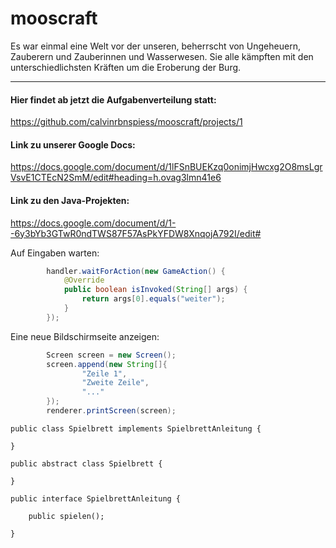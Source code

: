 # mooscraft
Es war einmal eine Welt vor der unseren, beherrscht von Ungeheuern, Zauberern und Zauberinnen und Wasserwesen. Sie alle kämpften mit den unterschiedlichsten Kräften um die Eroberung der Burg.
***


#### Hier findet ab jetzt die Aufgabenverteilung statt: 
https://github.com/calvinrbnspiess/mooscraft/projects/1

#### Link zu unserer Google Docs:
https://docs.google.com/document/d/1lFSnBUEKzq0onimjHwcxg2O8msLgrVsvE1CTEcN2SmM/edit#heading=h.ovag3lmn41e6

#### Link zu den Java-Projekten:
https://docs.google.com/document/d/1--6y3bYb3GTwR0ndTWS87F57AsPkYFDW8XnqojA792I/edit#

Auf Eingaben warten:

```java
        handler.waitForAction(new GameAction() {
            @Override
            public boolean isInvoked(String[] args) {
                return args[0].equals("weiter");
            }
        });
```

Eine neue Bildschirmseite anzeigen:

```java
        Screen screen = new Screen();
        screen.append(new String[]{
                "Zeile 1",
                "Zweite Zeile",
                "..."
        });
        renderer.printScreen(screen);
```

```
public class Spielbrett implements SpielbrettAnleitung {

}

public abstract class Spielbrett {

}

public interface SpielbrettAnleitung {

    public spielen();

}
```